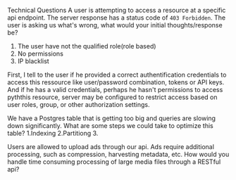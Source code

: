 Technical Questions
A user is attempting to access a resource at a specific api endpoint.
The server response has a status code of `403 Forbidden`.
The user is asking us what's wrong, what would your initial thoughts/response be?
1. The user have not the qualified role(role based)
2. No permissions
3. IP blacklist

First, I tell to the user if he provided a correct authentification credentials
to access this ressource like user/password combination, tokens or API keys. And if
he has a valid credentials, perhaps he hasn't permissions to access pyththis resource,
server may be configured to restrict access based on user roles, group, or other
authorization settings.

We have a Postgres table that is getting too big and queries are slowing down significantly.
What are some steps we could take to optimize this table?
1.Indexing
2.Partitiong
3.

Users are allowed to upload ads through our api. Ads require additional processing, such as compression, harvesting metadata, etc. 
How would you handle time consuming processing of large media files through a RESTful api?
